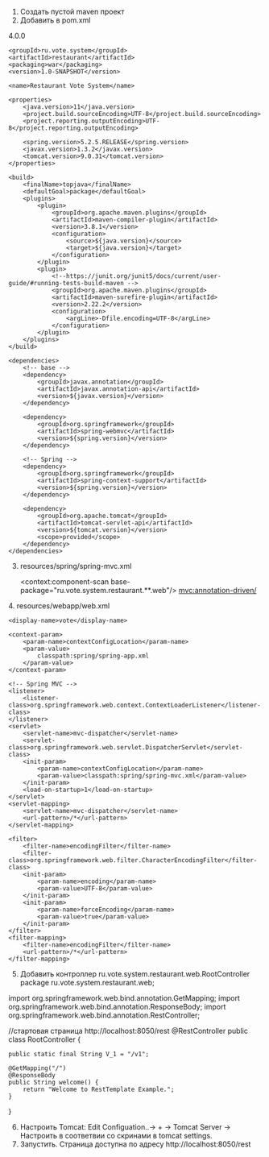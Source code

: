 1. Создать пустой maven проект
2. Добавить в pom.xml

<?xml version="1.0" encoding="UTF-8"?>
<project xmlns="http://maven.apache.org/POM/4.0.0"
         xmlns:xsi="http://www.w3.org/2001/XMLSchema-instance"
         xsi:schemaLocation="http://maven.apache.org/POM/4.0.0 http://maven.apache.org/xsd/maven-4.0.0.xsd">
    <modelVersion>4.0.0</modelVersion>

    <groupId>ru.vote.system</groupId>
    <artifactId>restaurant</artifactId>
    <packaging>war</packaging>
    <version>1.0-SNAPSHOT</version>

    <name>Restaurant Vote System</name>

    <properties>
        <java.version>11</java.version>
        <project.build.sourceEncoding>UTF-8</project.build.sourceEncoding>
        <project.reporting.outputEncoding>UTF-8</project.reporting.outputEncoding>

        <spring.version>5.2.5.RELEASE</spring.version>
        <javax.version>1.3.2</javax.version>
        <tomcat.version>9.0.31</tomcat.version>
    </properties>

    <build>
        <finalName>topjava</finalName>
        <defaultGoal>package</defaultGoal>
        <plugins>
            <plugin>
                <groupId>org.apache.maven.plugins</groupId>
                <artifactId>maven-compiler-plugin</artifactId>
                <version>3.8.1</version>
                <configuration>
                    <source>${java.version}</source>
                    <target>${java.version}</target>
                </configuration>
            </plugin>
            <plugin>
                <!--https://junit.org/junit5/docs/current/user-guide/#running-tests-build-maven -->
                <groupId>org.apache.maven.plugins</groupId>
                <artifactId>maven-surefire-plugin</artifactId>
                <version>2.22.2</version>
                <configuration>
                    <argLine>-Dfile.encoding=UTF-8</argLine>
                </configuration>
            </plugin>
        </plugins>
    </build>

    <dependencies>
        <!-- base -->
        <dependency>
            <groupId>javax.annotation</groupId>
            <artifactId>javax.annotation-api</artifactId>
            <version>${javax.version}</version>
        </dependency>

        <dependency>
            <groupId>org.springframework</groupId>
            <artifactId>spring-webmvc</artifactId>
            <version>${spring.version}</version>
        </dependency>

        <!-- Spring -->
        <dependency>
            <groupId>org.springframework</groupId>
            <artifactId>spring-context-support</artifactId>
            <version>${spring.version}</version>
        </dependency>

        <dependency>
            <groupId>org.apache.tomcat</groupId>
            <artifactId>tomcat-servlet-api</artifactId>
            <version>${tomcat.version}</version>
            <scope>provided</scope>
        </dependency>
    </dependencies>
</project>

3. resources/spring/spring-mvc.xml
<beans xmlns:xsi="http://www.w3.org/2001/XMLSchema-instance"
       xmlns:context="http://www.springframework.org/schema/context"
       xmlns:p="http://www.springframework.org/schema/p"
       xmlns:mvc="http://www.springframework.org/schema/mvc" xmlns="http://www.springframework.org/schema/beans"
       xsi:schemaLocation="http://www.springframework.org/schema/beans http://www.springframework.org/schema/beans/spring-beans.xsd
       http://www.springframework.org/schema/context http://www.springframework.org/schema/context/spring-context.xsd http://www.springframework.org/schema/mvc http://www.springframework.org/schema/mvc/spring-mvc.xsd">

    <context:component-scan base-package="ru.vote.system.restaurant.**.web"/>
    <mvc:annotation-driven/>

</beans>
4. resources/webapp/web.xml
<web-app xmlns="http://xmlns.jcp.org/xml/ns/javaee"
         xmlns:xsi="http://www.w3.org/2001/XMLSchema-instance"
         xsi:schemaLocation="http://xmlns.jcp.org/xml/ns/javaee
		 http://xmlns.jcp.org/xml/ns/javaee/web-app_4_0.xsd"
         version="4.0">

    <display-name>vote</display-name>

    <context-param>
        <param-name>contextConfigLocation</param-name>
        <param-value>
            classpath:spring/spring-app.xml
        </param-value>
    </context-param>

    <!-- Spring MVC -->
    <listener>
        <listener-class>org.springframework.web.context.ContextLoaderListener</listener-class>
    </listener>
    <servlet>
        <servlet-name>mvc-dispatcher</servlet-name>
        <servlet-class>org.springframework.web.servlet.DispatcherServlet</servlet-class>
        <init-param>
            <param-name>contextConfigLocation</param-name>
            <param-value>classpath:spring/spring-mvc.xml</param-value>
        </init-param>
        <load-on-startup>1</load-on-startup>
    </servlet>
    <servlet-mapping>
        <servlet-name>mvc-dispatcher</servlet-name>
        <url-pattern>/*</url-pattern>
    </servlet-mapping>

    <filter>
        <filter-name>encodingFilter</filter-name>
        <filter-class>org.springframework.web.filter.CharacterEncodingFilter</filter-class>
        <init-param>
            <param-name>encoding</param-name>
            <param-value>UTF-8</param-value>
        </init-param>
        <init-param>
            <param-name>forceEncoding</param-name>
            <param-value>true</param-value>
        </init-param>
    </filter>
    <filter-mapping>
        <filter-name>encodingFilter</filter-name>
        <url-pattern>/*</url-pattern>
    </filter-mapping>
</web-app>

5. Добавить контроллер ru.vote.system.restaurant.web.RootController
package ru.vote.system.restaurant.web;

import org.springframework.web.bind.annotation.GetMapping;
import org.springframework.web.bind.annotation.ResponseBody;
import org.springframework.web.bind.annotation.RestController;

//стартовая страница http://localhost:8050/rest
@RestController
public class RootController {

    public static final String V_1 = "/v1";

    @GetMapping("/")
    @ResponseBody
    public String welcome() {
        return "Welcome to RestTemplate Example.";
    }
}

6. Настроить Tomcat: Edit Configuation..-> + -> Tomcat Server -> Настроить в соответвии со скринами в tomcat settings.
7. Запустить. Страница доступна по адресу http://localhost:8050/rest
